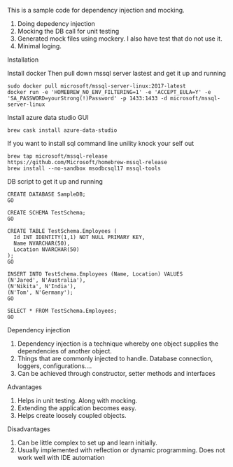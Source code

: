 This is a sample  code for  dependency injection and mocking. 

1. Doing depedency injection 
2. Mocking the DB call for unit testing
3. Generated mock files using mockery. I also have test that do not use it. 
4. Minimal loging. 

Installation

Install docker 
Then pull down mssql server lastest and  get it up and running 

```
sudo docker pull microsoft/mssql-server-linux:2017-latest
docker run -e 'HOMEBREW_NO_ENV_FILTERING=1' -e 'ACCEPT_EULA=Y' -e 'SA_PASSWORD=yourStrong(!)Password' -p 1433:1433 -d microsoft/mssql-server-linux
```

Install azure data studio GUI 

```
brew cask install azure-data-studio
```

If you want to install sql command line unility knock your self out 

```
brew tap microsoft/mssql-release https://github.com/Microsoft/homebrew-mssql-release
brew install --no-sandbox msodbcsql17 mssql-tools
```

DB script to get it up and running

```
CREATE DATABASE SampleDB;
GO

CREATE SCHEMA TestSchema;
GO

CREATE TABLE TestSchema.Employees (
  Id INT IDENTITY(1,1) NOT NULL PRIMARY KEY,
  Name NVARCHAR(50),
  Location NVARCHAR(50)
);
GO

INSERT INTO TestSchema.Employees (Name, Location) VALUES
(N'Jared', N'Australia'),
(N'Nikita', N'India'),
(N'Tom', N'Germany');
GO

SELECT * FROM TestSchema.Employees;
GO
```

Dependency injection
1) Dependency injection is a technique whereby one object supplies the dependencies of another object.
2) Things that are commonly injected to handle. Database connection, loggers, configurations....
3) Can be achieved through constructor, setter methods and interfaces


Advantages
1) Helps in unit testing. Along with mocking.
2) Extending the application becomes easy.
3) Helps create loosely coupled objects.

Disadvantages
1) Can be little complex to set up and learn initially.
2) Usually implemented with reflection or dynamic programming. Does not work well with IDE automation 

